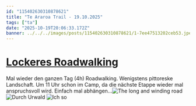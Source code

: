 ```yaml
---
id: "115402630310878621"
title: "Te Araroa Trail - 19.10.2025"
tags: ["ta"]
date: "2025-10-19T20:06:33.172Z"
banner: ../../../images/posts/115402630310878621/1-7ee47513202ceb53.jpeg
---
```


# [Lockeres Roadwalking](../../../images/posts/115402630310878621/1-7ee47513202ceb53.jpeg)

Mal wieder den ganzen Tag (4h) Roadwalking. Wenigstens pittoreske Landschaft. Um 11 Uhr schon im Camp, da die nächste Etappe wieder mal anspruchsvoll wird. Einfach mal abhängen...![The long and winding road ](../../../images/posts/115402630310878621/2-093a60480da97e32.jpeg)
![Durch Urwald ](../../../images/posts/115402630310878621/3-8a8656c14af97ad8.jpeg)
![Ich so](../../../images/posts/115402630310878621/4-ba9988782a346b84.jpeg)
